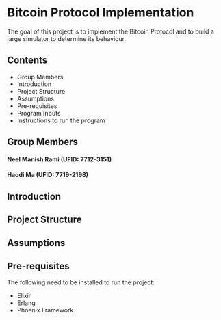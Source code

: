 # Bitcoin Protocol Implementation

The goal of this project is to implement the Bitcoin Protocol and to build a large simulator to determine its behaviour.

## Contents

- Group Members
- Introduction
- Project Structure
- Assumptions
- Pre-requisites
- Program Inputs
- Instructions to run the program

## Group Members

#### Neel Manish Rami (UFID: 7712-3151)

#### Haodi Ma (UFID: 7719-2198)

## Introduction

## Project Structure

## Assumptions

## Pre-requisites

The following need to be installed to run the project:

- Elixir
- Erlang
- Phoenix Framework
